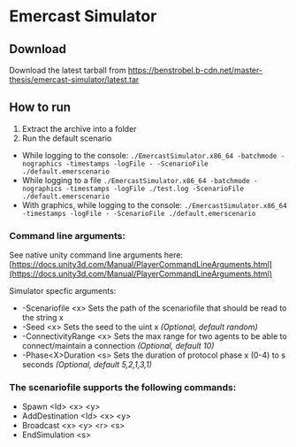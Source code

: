 # Emercast Simulator

## Download

Download the latest tarball from https://benstrobel.b-cdn.net/master-thesis/emercast-simulator/latest.tar

## How to run

1. Extract the archive into a folder
2.  Run the default scenario
- While logging to the console: ```./EmercastSimulator.x86_64 -batchmode -nographics -timestamps -logFile - -ScenarioFile ./default.emerscenario```
- While logging to a file ```./EmercastSimulator.x86_64 -batchmode -nographics -timestamps -logFile ./test.log -ScenarioFile ./default.emerscenario```
- With graphics, while logging to the console: ```./EmercastSimulator.x86_64 -timestamps -logFile - -ScenarioFile ./default.emerscenario```

### Command line arguments:

See native unity command line arguments here: [https://docs.unity3d.com/Manual/PlayerCommandLineArguments.html](https://docs.unity3d.com/Manual/PlayerCommandLineArguments.html)

Simulator specfic arguments:
- -Scenariofile \<x\> Sets the path of the scenariofile that should be read to the string x
- -Seed \<x\> Sets the seed to the uint x *(Optional, default random)*
- -ConnectivityRange \<x\> Sets the max range for two agents to be able to connect/maintain a connection *(Optional, default 10)*
- -Phase\<X\>Duration \<s\> Sets the duration of protocol phase x (0-4) to s seconds *(Optional, default 5,2,1,3,1)*

### The scenariofile supports the following commands:
- Spawn \<Id\> \<x\> \<y\>
- AddDestination \<Id\> \<x\> \<y\>
- Broadcast \<x\> \<y\> \<r\> \<s\>
- EndSimulation \<s\>
